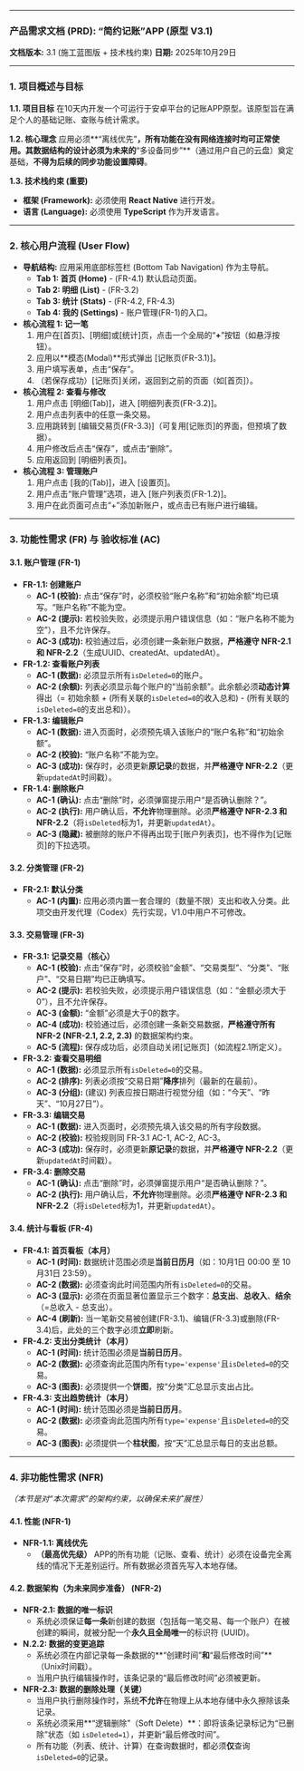 
---

### **产品需求文档 (PRD): “简约记账”APP (原型 V3.1)**

**文档版本:** 3.1 (施工蓝图版 + 技术栈约束)
**日期:** 2025年10月29日

---

### 1. 项目概述与目标

**1.1. 项目目标**
在10天内开发一个可运行于安卓平台的记账APP原型。该原型旨在满足个人的基础记账、查账与统计需求。

**1.2. 核心理念**
应用必须**“离线优先”**，所有功能在没有网络连接时均可正常使用。其数据结构的设计必须为未来的**“多设备同步”**（通过用户自己的云盘）奠定基础，**不得为后续的同步功能设置障碍**。

**1.3. 技术栈约束 (重要)**
* **框架 (Framework):** 必须使用 **React Native** 进行开发。
* **语言 (Language):** 必须使用 **TypeScript** 作为开发语言。

---

### 2. 核心用户流程 (User Flow)

* **导航结构:** 应用采用底部标签栏 (Bottom Tab Navigation) 作为主导航。
    * **Tab 1: 首页 (Home)** - (FR-4.1) 默认启动页面。
    * **Tab 2: 明细 (List)** - (FR-3.2)
    * **Tab 3: 统计 (Stats)** - (FR-4.2, FR-4.3)
    * **Tab 4: 我的 (Settings)** - 账户管理(FR-1)的入口。
* **核心流程 1: 记一笔**
    1.  用户在[首页]、[明细]或[统计]页，点击一个全局的“**+**”按钮（如悬浮按钮）。
    2.  应用以**模态(Modal)**形式弹出 [记账页(FR-3.1)]。
    3.  用户填写表单，点击“保存”。
    4.  （若保存成功）[记账页]关闭，返回到之前的页面（如[首页]）。
* **核心流程 2: 查看与修改**
    1.  用户点击 [明细(Tab)]，进入 [明细列表页(FR-3.2)]。
    2.  用户点击列表中的任意一条交易。
    3.  应用跳转到 [编辑交易页(FR-3.3)]（可复用[记账页]的界面，但预填了数据）。
    4.  用户修改后点击“保存”，或点击“删除”。
    5.  应用返回到 [明细列表页]。
* **核心流程 3: 管理账户**
    1.  用户点击 [我的(Tab)]，进入 [设置页]。
    2.  用户点击“账户管理”选项，进入 [账户列表页(FR-1.2)]。
    3.  用户在此页面可点击“+”添加新账户，或点击已有账户进行编辑。

---

### 3. 功能性需求 (FR) 与 验收标准 (AC)

#### 3.1. 账户管理 (FR-1)

* **FR-1.1: 创建账户**
    * **AC-1 (校验):** 点击“保存”时，必须校验“账户名称”和“初始余额”均已填写。“账户名称”不能为空。
    * **AC-2 (提示):** 若校验失败，必须提示用户错误信息（如：“账户名称不能为空”），且不允许保存。
    * **AC-3 (成功):** 校验通过后，必须创建一条新账户数据，**严格遵守 NFR-2.1 和 NFR-2.2**（生成UUID、createdAt、updatedAt）。
* **FR-1.2: 查看账户列表**
    * **AC-1 (数据):** 必须显示所有`isDeleted=0`的账户。
    * **AC-2 (余额):** 列表必须显示每个账户的“当前余额”。此余额必须**动态计算**得出（= 初始余额 + (所有关联的`isDeleted=0`的收入总和) - (所有关联的`isDeleted=0`的支出总和)）。
* **FR-1.3: 编辑账户**
    * **AC-1 (数据):** 进入页面时，必须预先填入该账户的“账户名称”和“初始余额”。
    * **AC-2 (校验):** “账户名称”不能为空。
    * **AC-3 (成功):** 保存时，必须更新**原记录**的数据，并**严格遵守 NFR-2.2**（更新`updatedAt`时间戳）。
* **FR-1.4: 删除账户**
    * **AC-1 (确认):** 点击“删除”时，必须弹窗提示用户“是否确认删除？”。
    * **AC-2 (执行):** 用户确认后，**不允许**物理删除。必须**严格遵守 NFR-2.3 和 NFR-2.2**（将`isDeleted`标为1，并更新`updatedAt`）。
    * **AC-3 (隐藏):** 被删除的账户不得再出现于[账户列表页]，也不得作为[记账页]的下拉选项。

#### 3.2. 分类管理 (FR-2)

* **FR-2.1: 默认分类**
    * **AC-1 (内置):** 应用必须内置一套合理的（数量不限）支出和收入分类。此项交由开发代理（Codex）先行实现，V1.0中用户不可修改。

#### 3.3. 交易管理 (FR-3)

* **FR-3.1: 记录交易（核心）**
    * **AC-1 (校验):** 点击“保存”时，必须校验“金额”、“交易类型”、“分类”、“账户”、“交易日期”均已正确填写。
    * **AC-2 (提示):** 若校验失败，必须提示用户错误信息（如：“金额必须大于0”），且不允许保存。
    * **AC-3 (金额):** “金额”必须是大于0的数字。
    * **AC-4 (成功):** 校验通过后，必须创建一条新交易数据，**严格遵守所有 NFR-2 (NFR-2.1, 2.2, 2.3)** 的数据架构约束。
    * **AC-5 (流程):** 保存成功后，必须自动关闭[记账页]（如流程2.1所定义）。
* **FR-3.2: 查看交易明细**
    * **AC-1 (数据):** 必须显示所有`isDeleted=0`的交易。
    * **AC-2 (排序):** 列表必须按“交易日期”**降序**排列（最新的在最前）。
    * **AC-3 (分组):** (建议) 列表应按日期进行视觉分组（如：“今天”、“昨天”、“10月27日”）。
* **FR-3.3: 编辑交易**
    * **AC-1 (数据):** 进入页面时，必须预先填入该交易的所有字段数据。
    * **AC-2 (校验):** 校验规则同 FR-3.1 AC-1, AC-2, AC-3。
    * **AC-3 (成功):** 保存时，必须更新**原记录**的数据，并**严格遵守 NFR-2.2**（更新`updatedAt`时间戳）。
* **FR-3.4: 删除交易**
    * **AC-1 (确认):** 点击“删除”时，必须弹窗提示用户“是否确认删除？”。
    * **AC-2 (执行):** 用户确认后，**不允许**物理删除。必须**严格遵守 NFR-2.3 和 NFR-2.2**（将`isDeleted`标为1，并更新`updatedAt`）。

#### 3.4. 统计与看板 (FR-4)

* **FR-4.1: 首页看板（本月）**
    * **AC-1 (时间):** 数据统计范围必须是**当前日历月**（如：10月1日 00:00 至 10月31日 23:59）。
    * **AC-2 (数据):** 必须查询此时间范围内所有`isDeleted=0`的交易。
    * **AC-3 (显示):** 必须在页面显著位置显示三个数字：**总支出**、**总收入**、**结余**（=总收入 - 总支出）。
    * **AC-4 (刷新):** 当一笔新交易被创建(FR-3.1)、编辑(FR-3.3)或删除(FR-3.4)后，此处的三个数字必须**立即**刷新。
* **FR-4.2: 支出分类统计（本月）**
    * **AC-1 (时间):** 统计范围必须是**当前日历月**。
    * **AC-2 (数据):** 必须查询此范围内所有`type='expense'`且`isDeleted=0`的交易。
    * **AC-3 (图表):** 必须提供一个**饼图**，按“分类”汇总显示支出占比。
* **FR-4.3: 支出趋势统计（本月）**
    * **AC-1 (时间):** 统计范围必须是**当前日历月**。
    * **AC-2 (数据):** 必须查询此范围内所有`type='expense'`且`isDeleted=0`的交易。
    * **AC-3 (图表):** 必须提供一个**柱状图**，按“天”汇总显示每日的支出总额。

---

### 4. 非功能性需求 (NFR)

*（本节是对“本次需求”的架构约束，以确保未来扩展性）*

#### 4.1. 性能 (NFR-1)

* **NFR-1.1: 离线优先**
    * **（最高优先级）** APP的所有功能（记账、查看、统计）必须在设备完全离线的情况下无差别运行。所有数据必须首先写入本地存储。

#### 4.2. 数据架构（为未来同步准备） (NFR-2)

* **NFR-2.1: 数据的唯一标识**
    * 系统必须保证**每一条**新创建的数据（包括每一笔交易、每一个账户）在被创建的瞬间，就被分配一个**永久且全局唯一**的标识符 (UUID)。
* **N.2.2: 数据的变更追踪**
    * 系统必须在内部记录每一条数据的**“创建时间”**和**“最后修改时间”**（Unix时间戳）。
    * 当用户执行编辑操作时，该条记录的“最后修改时间”必须被更新。
* **NFR-2.3: 数据的删除处理（关键）**
    * 当用户执行删除操作时，系统**不允许**在物理上从本地存储中永久擦除该条记录。
    * 系统必须采用**“逻辑删除”（Soft Delete）**：即将该条记录标记为“已删除”状态（如 `isDeleted=1`），并更新“最后修改时间”。
    * 所有功能（列表、统计、计算）在查询数据时，都必须**仅**查询`isDeleted=0`的记录。